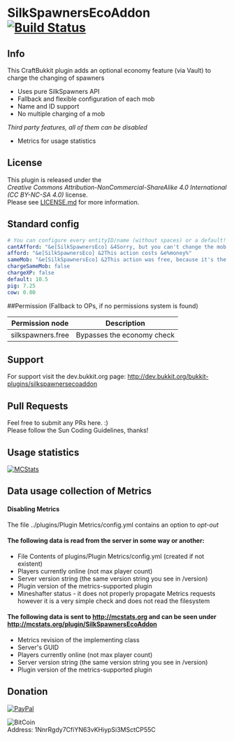# SilkSpawnersEcoAddon [![Build Status](http://ci.dustplanet.de/job/SilkSpawnersEcoAddon/badge/icon)](http://ci.dustplanet.de/job/SilkSpawnersEcoAddon/)

## Info
This CraftBukkit plugin adds an optional economy feature (via Vault) to charge the changing of spawners 
* Uses pure SilkSpawners API
* Fallback and flexible configuration of each mob
* Name and ID support
* No multiple charging of a mob

*Third party features, all of them can be disabled*
* Metrics for usage statistics

## License
This plugin is released under the  
*Creative Commons Attribution-NonCommercial-ShareAlike 4.0 International (CC BY-NC-SA 4.0)* license.  
Please see [LICENSE.md](LICENSE.md) for more information.

## Standard config
````yaml
# You can configure every entityID/name (without spaces) or a default!
cantAfford: "&e[SilkSpawnersEco] &4Sorry, but you can't change the mob of this spawner, because you have not enough money!"
afford: "&e[SilkSpawnersEco] &2This action costs &e%money%"
sameMob: "&e[SilkSpawnersEco] &2This action was free, because it's the same mob!"
chargeSameMob: false
chargeXP: false
default: 10.5
pig: 7.25
cow: 0.00
````

##Permission
(Fallback to OPs, if no permissions system is found)

| Permission node | Description |
|:----------:|:----------:|
| silkspawners.free | Bypasses the economy check |

## Support
For support visit the dev.bukkit.org page: http://dev.bukkit.org/bukkit-plugins/silkspawnersecoaddon

## Pull Requests
Feel free to submit any PRs here. :)  
Please follow the Sun Coding Guidelines, thanks!

## Usage statistics
[![MCStats](http://mcstats.org/signature/SilkSpawnersEcoAddon.png)](http://mcstats.org/plugin/SilkSpawnersEcoAddon)

## Data usage collection of Metrics

#### Disabling Metrics
The file ../plugins/Plugin Metrics/config.yml contains an option to *opt-out*

#### The following data is **read** from the server in some way or another:
* File Contents of plugins/Plugin Metrics/config.yml (created if not existent)
* Players currently online (not max player count)
* Server version string (the same version string you see in /version)
* Plugin version of the metrics-supported plugin
* Mineshafter status - it does not properly propagate Metrics requests however it is a very simple check and does not read the filesystem

#### The following data is **sent** to http://mcstats.org and can be seen under http://mcstats.org/plugin/SilkSpawnersEcoAddon
* Metrics revision of the implementing class
* Server's GUID
* Players currently online (not max player count)
* Server version string (the same version string you see in /version)
* Plugin version of the metrics-supported plugin

## Donation
[![PayPal](https://www.paypalobjects.com/en_US/i/btn/btn_donateCC_LG.gif "Donation via PayPal")](https://www.paypal.com/cgi-bin/webscr?cmd=_s-xclick&hosted_button_id=T9TEV7Q88B9M2)

![BitCoin](https://dl.dropboxusercontent.com/u/26476995/bitcoin_logo.png "Donation via BitCoins")  
Address: 1NnrRgdy7CfiYN63vKHiypSi3MSctCP55C
